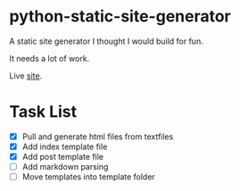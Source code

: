 # python-static-site-generator

A static site generator I thought I would build for fun.  

It needs a lot of work.

Live [site](https://python-static-test.netlify.app/).


# Task List
- [X] Pull and generate html files from textfiles
- [X] Add index template file
- [X] Add post template file
- [ ] Add markdown parsing
- [ ] Move templates into template folder
